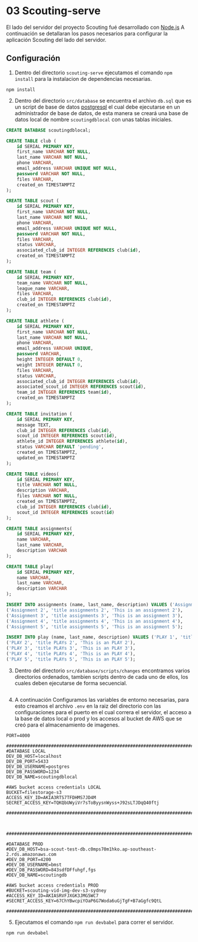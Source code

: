 # 03 Scouting-serve
El lado del servidor del proyecto Scouting fué desarrollado con [Node.js](https://nodejs.org/en/)
A continuación se detallaran los pasos necesarios para configurar la aplicación Scouting del lado del servidor.


## Configuración
1. Dentro del directorio `scouting-serve` ejecutamos el comando `npm install` para la instalacion de dependencias necesarias.
```
npm install
```
2. Dentro del directorio `src/database` se encuentra el archivo `db.sql` que es un script de base de datos [postgresql](https://www.postgresql.org/) el cual debe ejecutarse en un administrador de base de datos, de esta manera se creará una base de datos local de nombre `scoutingdblocal` con unas tablas iniciales.

```sql
CREATE DATABASE scoutingdblocal;

CREATE TABLE club (
    id SERIAL PRIMARY KEY,
    first_name VARCHAR NOT NULL,
    last_name VARCHAR NOT NULL,
    phone VARCHAR,
    email_address VARCHAR UNIQUE NOT NULL,
    password VARCHAR NOT NULL,
    files VARCHAR,
    created_on TIMESTAMPTZ
);

CREATE TABLE scout (
    id SERIAL PRIMARY KEY,
    first_name VARCHAR NOT NULL,
    last_name VARCHAR NOT NULL,
    phone VARCHAR,
    email_address VARCHAR UNIQUE NOT NULL,
    password VARCHAR NOT NULL,
    files VARCHAR,
    status VARCHAR,
    associated_club_id INTEGER REFERENCES club(id),
    created_on TIMESTAMPTZ
);

CREATE TABLE team (
    id SERIAL PRIMARY KEY,
    team_name VARCHAR NOT NULL,
    league_name VARCHAR,
    files VARCHAR,
    club_id INTEGER REFERENCES club(id),
    created_on TIMESTAMPTZ
);

CREATE TABLE athlete (
    id SERIAL PRIMARY KEY,
    first_name VARCHAR NOT NULL,
    last_name VARCHAR NOT NULL,
    phone VARCHAR,
    email_address VARCHAR UNIQUE,
    password VARCHAR,
    height INTEGER DEFAULT 0,
    weight INTEGER DEFAULT 0,
    files VARCHAR,
    status VARCHAR,
    associated_club_id INTEGER REFERENCES club(id),
    associated_scout_id INTEGER REFERENCES scout(id),
    team_id INTEGER REFERENCES team(id),
    created_on TIMESTAMPTZ
);

CREATE TABLE invitation (
    id SERIAL PRIMARY KEY,
    message TEXT,
    club_id INTEGER REFERENCES club(id),
    scout_id INTEGER REFERENCES scout(id),
    athlete_id INTEGER REFERENCES athlete(id),
    status VARCHAR DEFAULT 'pending',
    created_on TIMESTAMPTZ,
    updated_on TIMESTAMPTZ
);

CREATE TABLE videos(
    id SERIAL PRIMARY KEY,
    title VARCHAR NOT NULL,
    description VARCHAR,
    files VARCHAR NOT NULL,
    created_on TIMESTAMPTZ,
    club_id INTEGER REFERENCES club(id),
    scout_id INTEGER REFERENCES scout(id)
);

CREATE TABLE assignments(
    id SERIAL PRIMARY KEY,
    name VARCHAR,
    last_name VARCHAR,
    description VARCHAR
);

CREATE TABLE play(
    id SERIAL PRIMARY KEY,
    name VARCHAR,
    last_name VARCHAR,
    description VARCHAR
);

INSERT INTO assignments (name, last_name, description) VALUES ('Assignment 1', 'title assignments 1', 'This is an assignment 1'),
('Assignment 2', 'title assignments 2', 'This is an assignment 2'),
('Assignment 3', 'title assignments 3', 'This is an assignment 3'),
('Assignment 4', 'title assignments 4', 'This is an assignment 4'),
('Assignment 5', 'title assignments 5', 'This is an assignment 5');

INSERT INTO play (name, last_name, description) VALUES ('PLAY 1', 'title PLAYs 1', 'This is an PLAY 1'),
('PLAY 2', 'title PLAYs 2', 'This is an PLAY 2'),
('PLAY 3', 'title PLAYs 3', 'This is an PLAY 3'),
('PLAY 4', 'title PLAYs 4', 'This is an PLAY 4'),
('PLAY 5', 'title PLAYs 5', 'This is an PLAY 5');

```

3. Dentro del directorio `src/database/scripts/changes` encontramos varios directorios ordenados, tambien scripts dentro de cada uno de ellos, los cuales deben ejecutarse de forma secuencial.

<img :src="$withBase('/img/server/01.png')">

4. A continuación Configuramos las variables de entorno necesarias, para esto creamos el archivo `.env` en la raiz del directorio con las configuraciones para el puerto en el cual correra el servidor, el acceso a la base de datos local o prod y los accesos al bucket de AWS que se creó para el almacenamiento de imagenes.
```
PORT=4000

###########################################################################
#DATABASE LOCAL
DEV_DB_HOST=localhost
DEV_DB_PORT=5433
DEV_DB_USERNAME=postgres
DEV_DB_PASSWORD=1234
DEV_DB_NAME=scoutingdblocal

#AWS bucket access credentials LOCAL
BUCKET=filestorage-s3
ACCESS_KEY_ID=AKIA3RTS7TFDHMS7JD4M
SECRET_ACCESS_KEY=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

############################################################################



######################################################################################

#DATABASE PROD
#DEV_DB_HOST=bsa-scout-test-db.c0mps70m1hko.ap-southeast-2.rds.amazonaws.com
#DEV_DB_PORT=4200
#DEV_DB_USERNAME=bmst
#DEV_DB_PASSWORD=843sdfDFfuhgf,fgs
#DEV_DB_NAME=scoutingdb

#AWS bucket access credentials PROD
#BUCKET=scouting-vid-img-dev-s3-sydney
#ACCESS_KEY_ID=AKIASRVFJXGK3JMG5WC7
#SECRET_ACCESS_KEY=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

######################################################################################
```

5. Ejecutamos el comando `npm run devbabel` para correr el servidor.
```
npm run devbabel
```